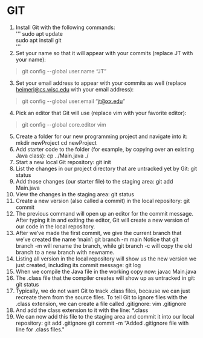 # GIT
1. Install Git with the following commands:  
'''
sudo apt update  
sudo apt install git  
'''
2. Set your name so that it will appear with your commits (replace JT with your name):  
> git config --global user.name “JT”  
3. Set your email address to appear with your commits as well (replace heimerl@cs.wisc.edu with your email address):  
> git config --global user.email “jt@xx.edu”  
4. Pick an editor that Git will use (replace vim with your favorite editor):  
> git config --global core.editor vim
5. Create a folder for our new programming project and navigate into it:
        mkdir newProject
        cd newProject
6. Add starter code to the folder (for example, by copying over an existing Java class):
        cp ../Main.java ./
7. Start a new local Git repository:
        git init
8. List the changes in our project directory that are untracked yet by Git:
        git status
9. Add those changes (our starter file) to the staging area:
        git add Main.java
10. View the changes in the staging area:
        git status
11. Create a new version (also called a commit) in the local repository:
        git commit
12. The previous command will open up an editor for the commit message. 
    After typing it in and exiting the editor, Git will create a new version of our code in the local repository.
13. After we’ve made the first commit, we give the current branch that we’ve created the name ‘main’:
        git branch -m main
    Notice that 
        git branch -m <oldname> <newname>
      will rename the branch, while 
        git branch -c <oldname> <newname>
      will copy the old branch to a new branch with newname.
14. Listing all version in the local repository will show us the new version we just created, including its commit message:
        git log
15. When we compile the Java file in the working copy now:
        javac Main.java
16. The .class file that the compiler creates will show up as untracked in git:
        git status
17. Typically, we do not want Git to track .class files, because we can just recreate them from the source files. 
    To tell Git to ignore files with the .class extension, we can create a file called .gitignore:
        vim .gitignore
18. And add the class extension to it with the line:
        *.class
19. We can now add this file to the staging area and commit it into our local repository:
        git add .gitignore
        git commit -m “Added .gitignore file with line for .class files."
